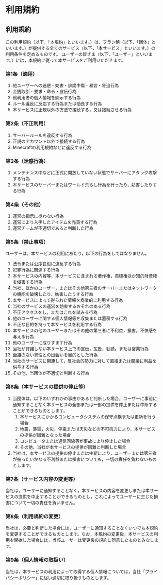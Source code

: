 # 利用規約

## 利用規約

この利用規約（以下，「本規約」といいます。）は，フラン鯖（以下，「団体」といいます。）が提供する全てのサービス（以下，「本サービス」といいます。）の利用条件を定めるものです。 ユーザーの皆さま（以下，「ユーザー」といいます。）には，本規約に従って本サービスをご利用いただきます。

### 第1条（適用）

1. 他ユーザーへの迷惑・妨害・誹謗中傷・暴言・脅迫行為
2. 金銭取引・要求・命令・宣伝行為
3. 他利用者の個人情報を開示する行為
4. ルール違反に反応する行為または助長する行為​
5. 本サービスに正規以外の方法で接続する，又は接続させる行為

### 第2条（不正利用）

1. サーバールールを違反する行為
2. 正規のアカウント以外で接続する行為
3. Minecraftの利用規約などに違反する行為

### 第3条（迷惑行為）

1. メンテナンス中など​に正式に開放していない状態でサーバーにアタック攻撃する行為
2. 本サービスのサーバーまたはワールド荒らし行為を行ったり，妨害したりする行為​

### 第4条（その他）

1. 運営の指示に従わない行為
2. 運営により入手したアイテムを売買する行為
3. 運営チームが不適切であると判断した行為

### 第5条（禁止事項）

ユーザーは，本サービスの利用にあたり，以下の行為をしてはなりません。

1. 法令または公序良俗に違反する行為
2. 犯罪行為に関連する行為
3. 本サービスの内容等，本サービスに含まれる著作権，商標権ほか知的財産権を侵害する行為
4. 当社，ほかのユーザー，またはその他第三者のサーバーまたはネットワークの機能を破壊したり，妨害したりする行為
5. 本サービスによって得られた情報を商業的に利用する行為
6. 当社のサービスの運営を妨害するおそれのある行為
7. 不正アクセスをし，またはこれを試みる行為
8. 他のユーザーに関する個人情報等を収集または蓄積する行為
9. 不正な目的を持って本サービスを利用する行為
10. 本サービスの他のユーザーまたはその他の第三者に不利益，損害，不快感を与える行為
11. 他のユーザーに成りすます行為
12. 当社が許諾しない本サービス上での宣伝，広告，勧誘，または営業行為
13. 面識のない異性との出会いを目的とした行為
14. 当社のサービスに関連して，反社会的勢力に対して直接または間接に利益を供与する行為
15. その他，当団体が不適切と判断する行為

### 第6条（本サービスの提供の停止等）

1. 当団体は，以下のいずれかの事由があると判断した場合，ユーザーに事前に通知することなく本サービスの全部または一部の提供を停止または中断することができるものとします。
   1. 本サービスにかかるコンピュータシステムの保守点検または更新を行う場合
   2. 地震，落雷，火災，停電または天災などの不可抗力により，本サービスの提供が困難となった場合
   3. コンピュータまたは通信回線等が事故により停止した場合
   4. その他，当社が本サービスの提供が困難と判断した場合
2. 当社は，本サービスの提供の停止または中断により，ユーザーまたは第三者が被ったいかなる不利益または損害についても，一切の責任を負わないものとします。

### 第7条（サービス内容の変更等）

当社は，ユーザーに通知することなく，本サービスの内容を変更しまたは本サービスの提供を中止することができるものとし，これによってユーザーに生じた損害について一切の責任を負いません。

### 第8条（利用規約の変更）

当社は，必要と判断した場合には，ユーザーに通知することなくいつでも本規約を変更することができるものとします。なお，本規約の変更後，本サービスの利用を開始した場合には，当該ユーザーは変更後の規約に同意したものとみなします。

### 第9条（個人情報の取扱い）

当社は，本サービスの利用によって取得する個人情報については，当社「プライバシーポリシー」に従い適切に取り扱うものとします。

